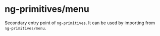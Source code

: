 # ng-primitives/menu

Secondary entry point of `ng-primitives`. It can be used by importing from `ng-primitives/menu`.

